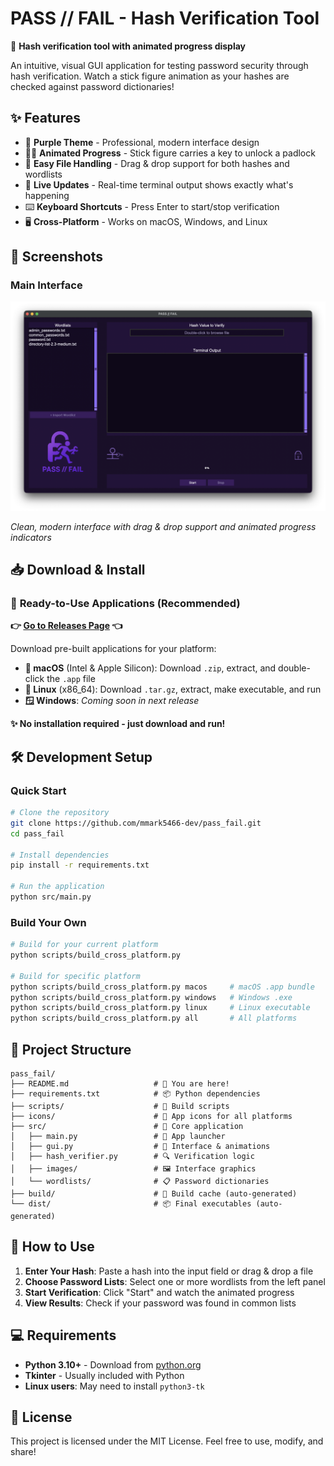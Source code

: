 # PASS // FAIL - Hash Verification Tool

🎨 **Hash verification tool with animated progress display**

An intuitive, visual GUI application for testing password security through hash verification. Watch a stick figure animation as your hashes are checked against password dictionaries!

## ✨ Features

- 🎨 **Purple Theme** - Professional, modern interface design
- 🏃‍♂️ **Animated Progress** - Stick figure carries a key to unlock a padlock
- 📂 **Easy File Handling** - Drag & drop support for both hashes and wordlists
- 💬 **Live Updates** - Real-time terminal output shows exactly what's happening
- ⌨️ **Keyboard Shortcuts** - Press Enter to start/stop verification
- 🖥️ **Cross-Platform** - Works on macOS, Windows, and Linux

## 📸 Screenshots

### Main Interface
![PASS-FAIL Hash Verifier Main Interface](screenshots/main-interface.png)

*Clean, modern interface with drag & drop support and animated progress indicators*

## 📥 Download & Install

### 🚀 **Ready-to-Use Applications** (Recommended)

**👉 [Go to Releases Page](https://github.com/mmark5466-dev/pass_fail/releases/latest) 👈**

Download pre-built applications for your platform:

- **🍎 macOS** (Intel & Apple Silicon): Download `.zip`, extract, and double-click the `.app` file
- **🐧 Linux** (x86_64): Download `.tar.gz`, extract, make executable, and run
- **🪟 Windows**: *Coming soon in next release*

**✨ No installation required - just download and run!**

## 🛠️ Development Setup

### Quick Start
```bash
# Clone the repository
git clone https://github.com/mmark5466-dev/pass_fail.git
cd pass_fail

# Install dependencies
pip install -r requirements.txt

# Run the application
python src/main.py
```

### Build Your Own
```bash
# Build for your current platform
python scripts/build_cross_platform.py

# Build for specific platform
python scripts/build_cross_platform.py macos     # macOS .app bundle
python scripts/build_cross_platform.py windows   # Windows .exe
python scripts/build_cross_platform.py linux     # Linux executable
python scripts/build_cross_platform.py all       # All platforms
```

## 📁 Project Structure

```
pass_fail/
├── README.md                   # 📖 You are here!
├── requirements.txt            # 📦 Python dependencies
├── scripts/                    # 🔧 Build scripts
├── icons/                      # 🎨 App icons for all platforms
├── src/                        # 💾 Core application
│   ├── main.py                 # 🚀 App launcher
│   ├── gui.py                  # 🎨 Interface & animations
│   ├── hash_verifier.py        # 🔍 Verification logic
│   ├── images/                 # 🖼️ Interface graphics
│   └── wordlists/              # 📋 Password dictionaries
├── build/                      # 🔧 Build cache (auto-generated)
└── dist/                       # 📦 Final executables (auto-generated)
```

## 🎯 How to Use

1. **Enter Your Hash**: Paste a hash into the input field or drag & drop a file
2. **Choose Password Lists**: Select one or more wordlists from the left panel
3. **Start Verification**: Click "Start" and watch the animated progress
4. **View Results**: Check if your password was found in common lists

## 💻 Requirements

- **Python 3.10+** - Download from [python.org](https://python.org)
- **Tkinter** - Usually included with Python
- **Linux users**: May need to install `python3-tk`

## 📄 License

This project is licensed under the MIT License. Feel free to use, modify, and share!